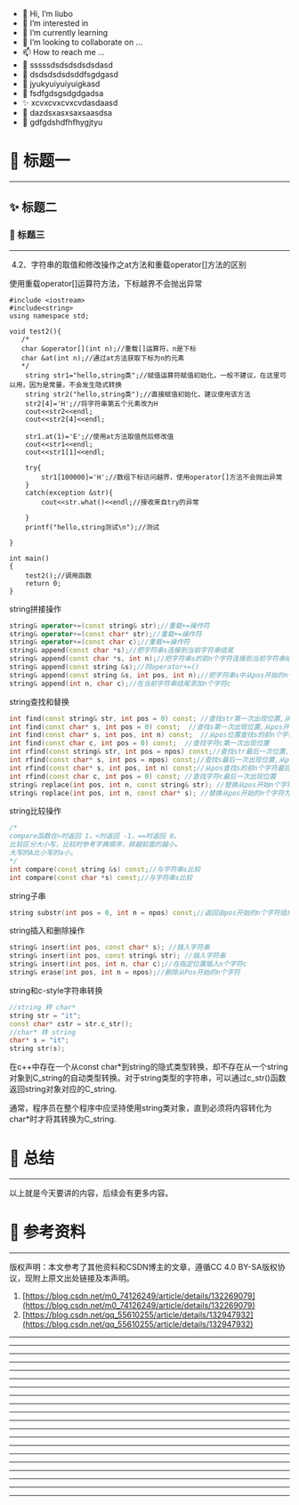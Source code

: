 * 👋 Hi, I’m liubo
* 👀 I’m interested in
* 🌱 I’m currently learning
* 💞️ I’m looking to collaborate on ...
* 📫 How to reach me ...
* 📇 sssssdsdsdsdsdsdasd
* 🎃 dsdsdsdsdsddfsgdgasd
* 🍺 jyukyuiyuiyuigkasd
* 🍥 fsdfgdsgsdgdgadsa
* ✨ xcvxcvxcvxcvdasdaasd
* 🍰 dazdsxasxsaxsaasdsa
* 🚨 gdfgdshdfhfhygjtyu




# 💞️ 标题一

---


## ✨ 标题二



### 🌱 标题三

---






 4.2、字符串的取值和修改操作之at方法和重载operator[]方法的区别

使用重载operator[]运算符方法，下标越界不会抛出异常







```
#include <iostream>
#include<string>
using namespace std;
 
void test2(){
   /*
   char &operator[](int n);//重载[]运算符，n是下标
   char &at(int n);//通过at方法获取下标为n的元素
   */
    string str1="hello,string类";//赋值运算符赋值初始化，一般不建议，在这里可以用，因为是常量，不会发生隐式转换
    string str2("hello,string类");//直接赋值初始化，建议使用该方法
    str2[4]='H';//将字符串第五个元素改为H
    cout<<str2<<endl;
    cout<<str2[4]<<endl;
 
    str1.at(1)='E';//使用at方法取值然后修改值
    cout<<str1<<endl;
    cout<<str1[1]<<endl;
 
    try{
        str1[100000]='H';//数组下标访问越界，使用operator[]方法不会抛出异常
    }
    catch(exception &str){
        cout<<str.what()<<endl;//接收来自try的异常
 
    }
    printf("hello,string测试\n");//测试
 
}
 
int main()
{
    test2();//调用函数
    return 0;
}
```







string拼接操作

```c++
string& operator+=(const string& str);//重载+=操作符
string& operator+=(const char* str);//重载+=操作符
string& operator+=(const char c);//重载+=操作符
string& append(const char *s);//把字符串s连接到当前字符串结尾
string& append(const char *s, int n);//把字符串s的前n个字符连接到当前字符串结尾
string& append(const string &s);//同operator+=()
string& append(const string &s, int pos, int n);//把字符串s中从pos开始的n个字符连接到当前字符串结尾
string& append(int n, char c);//在当前字符串结尾添加n个字符c
```



string查找和替换

```c++
int find(const string& str, int pos = 0) const; //查找str第一次出现位置,从pos开始查找
int find(const char* s, int pos = 0) const;  //查找s第一次出现位置,从pos开始查找
int find(const char* s, int pos, int n) const;  //从pos位置查找s的前n个字符第一次位置
int find(const char c, int pos = 0) const;  //查找字符c第一次出现位置
int rfind(const string& str, int pos = npos) const;//查找str最后一次位置,从pos开始查找
int rfind(const char* s, int pos = npos) const;//查找s最后一次出现位置,从pos开始查找
int rfind(const char* s, int pos, int n) const;//从pos查找s的前n个字符最后一次位置
int rfind(const char c, int pos = 0) const; //查找字符c最后一次出现位置
string& replace(int pos, int n, const string& str); //替换从pos开始n个字符为字符串str
string& replace(int pos, int n, const char* s); //替换从pos开始的n个字符为字符串s
```



string比较操作

```c++
/*
compare函数在>时返回 1，<时返回 -1，==时返回 0。
比较区分大小写，比较时参考字典顺序，排越前面的越小。
大写的A比小写的a小。
*/
int compare(const string &s) const;//与字符串s比较
int compare(const char *s) const;//与字符串s比较
```



string子串

```c++
string substr(int pos = 0, int n = npos) const;//返回由pos开始的n个字符组成的字符串
```



string插入和删除操作

```c++
string& insert(int pos, const char* s); //插入字符串
string& insert(int pos, const string& str); //插入字符串
string& insert(int pos, int n, char c);//在指定位置插入n个字符c
string& erase(int pos, int n = npos);//删除从Pos开始的n个字符 
```



string和c-style字符串转换

```c++
//string 转 char*
string str = "it";
const char* cstr = str.c_str();
//char* 转 string 
char* s = "it";
string str(s);
```



在c++中存在一个从const char*到string的隐式类型转换，却不存在从一个string对象到C_string的自动类型转换。对于string类型的字符串，可以通过c_str()函数返回string对象对应的C_string.

通常，程序员在整个程序中应坚持使用string类对象，直到必须将内容转化为char*时才将其转换为C_string.



# 💞️ 总结

---

以上就是今天要讲的内容，后续会有更多内容。







# 💞️ 参考资料

---

版权声明：本文参考了其他资料和CSDN博主的文章，遵循CC 4.0 BY-SA版权协议，现附上原文出处链接及本声明。
1. [https://blog.csdn.net/m0_74126249/article/details/132269079](https://blog.csdn.net/m0_74126249/article/details/132269079) 
2. [https://blog.csdn.net/qq_55610255/article/details/132947932](https://blog.csdn.net/qq_55610255/article/details/132947932)





---
---
---
---
---
---
---
---
---
---
---
---
---
---
---
---
---
---
---
---

